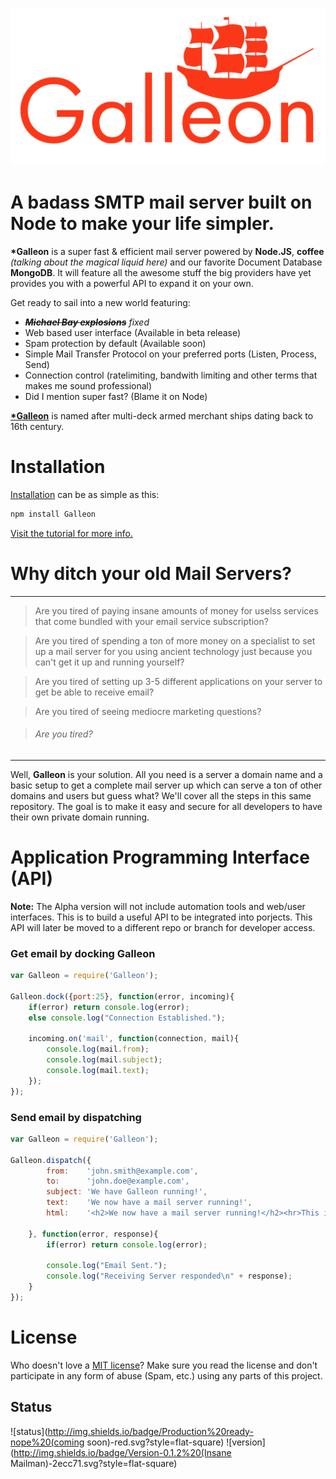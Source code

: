 ![Galleon Logo](logo.png)

A badass SMTP mail server built on Node to make your life simpler.
======

**\*Galleon** is a super fast & efficient mail server powered by **Node.JS**, **coffee** *(talking about the magical liquid here)* and our favorite Document Database **MongoDB**. It will feature all the awesome stuff the big providers have yet provides you with a powerful API to expand it on your own.

Get ready to sail into a new world featuring:
- ~~***Michael Bay explosions***~~ *fixed*
- Web based user interface (Available in beta release)
- Spam protection by default (Available soon)
- Simple Mail Transfer Protocol on your preferred ports (Listen, Process, Send)
- Connection control (ratelimiting, bandwith limiting and other terms that makes me sound professional)
- Did I mention super fast? (Blame it on Node)

[**\*Galleon**](http://en.wikipedia.org/wiki/Galleon) is named after multi-deck armed merchant ships dating back to 16th century.

# Installation
[Installation](tutorials/INSTALLATION.md) can be as simple as this:
```javascript
npm install Galleon
```
[Visit the tutorial for more info.](tutorials/INSTALLATION.md)

# Why ditch your old Mail Servers?
---------
> Are you tired of paying insane amounts of money for uselss services that come bundled with your email service subscription?

> Are you tired of spending a ton of more money on a specialist to set up a mail server for you using ancient technology just because you can't get it up and running yourself?

> Are you tired of setting up 3-5 different applications on your server to get be able to receive email?

> Are you tired of seeing mediocre marketing questions?

> ###### Are you tired?

----------
Well, **Galleon** is your solution. All you need is a server a domain name and a basic setup to get a complete mail server up which can serve a ton of other domains and users but guess what? We'll cover all the steps in this same repository. The goal is to make it easy and secure for all developers to have their own private domain running.

# Application Programming Interface (API)
**Note:** The Alpha version will not include automation tools and web/user interfaces. This is to build a useful API to be integrated into porjects. This API will later be moved to a different repo or branch for developer access.

### Get email by docking Galleon
```javascript
var Galleon = require('Galleon');

Galleon.dock({port:25}, function(error, incoming){
	if(error) return console.log(error);
	else console.log("Connection Established.");
	
	incoming.on('mail', function(connection, mail){
		console.log(mail.from);
		console.log(mail.subject);
		console.log(mail.text);
	});
});
```
### Send email by dispatching
```javascript
var Galleon = require('Galleon');

Galleon.dispatch({
		from:    'john.smith@example.com',
		to:      'john.doe@example.com',
		subject: 'We have Galleon running!',
		text:    'We now have a mail server running!',
		html:    '<h2>We now have a mail server running!</h2><hr>This is amazing<br><br><br><hr><b>John Smith</b>'
		
	}, function(error, response){
		if(error) return console.log(error);
		
		console.log("Email Sent.");
		console.log("Receiving Server responded\n" + response);
	}
});
```
# License
Who doesn't love a [MIT license](https://raw.githubusercontent.com/schahriar/Galleon/master/LICENSE)?
Make sure you read the license and don't participate in any form of abuse (Spam, etc.) using any parts of this project.

## Status
![status](http://img.shields.io/badge/Production%20ready-nope%20(coming soon)-red.svg?style=flat-square)
![version](http://img.shields.io/badge/Version-0.1.2%20(Insane Mailman)-2ecc71.svg?style=flat-square)
